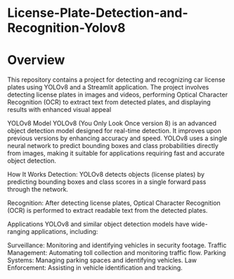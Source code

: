 # License-Plate-Detection-and-Recognition-Yolov8

# Overview
This repository contains a project for detecting and recognizing car license plates using YOLOv8 and a Streamlit application. The project involves detecting license plates in images and videos, performing Optical Character Recognition (OCR) to extract text from detected plates, and displaying results with enhanced visual appeal


YOLOv8 Model
YOLOv8 (You Only Look Once version 8) is an advanced object detection model designed for real-time detection. It improves upon previous versions by enhancing accuracy and speed. YOLOv8 uses a single neural network to predict bounding boxes and class probabilities directly from images, making it suitable for applications requiring fast and accurate object detection.

How It Works
Detection: YOLOv8 detects objects (license plates) by predicting bounding boxes and class scores in a single forward pass through the network.

Recognition: After detecting license plates, Optical Character Recognition (OCR) is performed to extract readable text from the detected plates.

Applications
YOLOv8 and similar object detection models have wide-ranging applications, including:

Surveillance: Monitoring and identifying vehicles in security footage.
Traffic Management: Automating toll collection and monitoring traffic flow.
Parking Systems: Managing parking spaces and identifying vehicles.
Law Enforcement: Assisting in vehicle identification and tracking.
